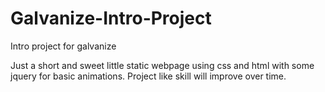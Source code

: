 # Galvanize-Intro-Project
Intro project for galvanize

Just a short and sweet little static webpage using css and html with some jquery for basic animations.
Project like skill will improve over time.
